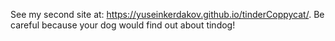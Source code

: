 See my second site at: https://yuseinkerdakov.github.io/tinderCoppycat/. 
Be careful because your dog would find out about tindog! 
